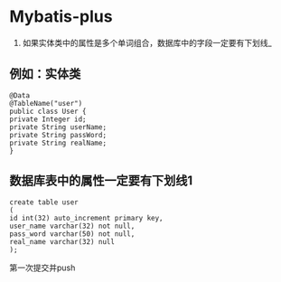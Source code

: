 # Mybatis-plus
1. 如果实体类中的属性是多个单词组合，数据库中的字段一定要有下划线_
## 例如：实体类
    @Data
    @TableName("user")
    public class User {
    private Integer id;
    private String userName;
    private String passWord;
    private String realName;
    }
## 数据库表中的属性一定要有下划线1
    create table user
    (
    id int(32) auto_increment primary key,
    user_name varchar(32) not null,
    pass_word varchar(50) not null,
    real_name varchar(32) null
    );
第一次提交并push
#
